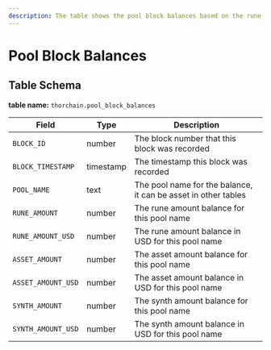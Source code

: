 ```yaml
---
description: The table shows the pool block balances based on the rune and asset amount
---
```


# Pool Block Balances

## Table Schema <a href="#table-schema" id="table-schema"></a>

**table name:** `thorchain.pool_block_balances`

| Field              | Type      | Description                                                    |
| ------------------ | --------- | -------------------------------------------------------------- |
| `BLOCK_ID`         | number    | The block number that this block was recorded                  |
| `BLOCK_TIMESTAMP`  | timestamp | The timestamp this block was recorded                          |
| `POOL_NAME`        | text      | The pool name for the balance, it can be asset in other tables |
| `RUNE_AMOUNT`      | number    | The rune amount balance for this pool name                     |
| `RUNE_AMOUNT_USD`  | number    | The rune amount balance in USD for this pool name              |
| `ASSET_AMOUNT`     | number    | The asset amount balance for this pool name                    |
| `ASSET_AMOUNT_USD` | number    | The asset amount balance in USD for this pool name             |
| `SYNTH_AMOUNT`     | number    | The synth amount balance for this pool name                    |
| `SYNTH_AMOUNT_USD` | number    | The synth amount balance in USD for this pool name             |
